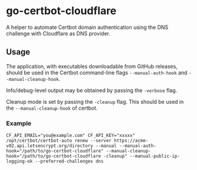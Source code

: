 # go-certbot-cloudflare
A helper to automate Certbot domain authentication using the DNS challenge with Cloudflare as DNS provider.

## Usage
The application, with executables downloadable from GitHub releases, should be used in the Certbot command-line flags `--manual-auth-hook` and `--manual-cleanup-hook`.

Info/debug-level output may be obtained by passing the `-verbose` flag.

Cleanup mode is set by passing the `-cleanup` flag. This should be used in the `--manual-cleanup-hook` of certbot.

### Example
```
CF_API_EMAIL="you@example.com" CF_API_KEY="xxxxx" /opt/certbot/certbot-auto renew --server https://acme-v02.api.letsencrypt.org/directory --manual --manual-auth-hook="/path/to/go-certbot-cloudflare" --manual-cleanup-hook="/path/to/go-certbot-cloudflare -cleanup" --manual-public-ip-logging-ok --preferred-challenges dns
```
